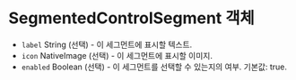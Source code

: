 # SegmentedControlSegment 객체

* `label` String (선택) - 이 세그먼트에 표시할 텍스트.
* `icon` NativeImage (선택) - 이 세그먼트에 표시할 이미지.
* `enabled` Boolean (선택) - 이 세그먼트를 선택할 수 있는지의 여부. 기본값: true.